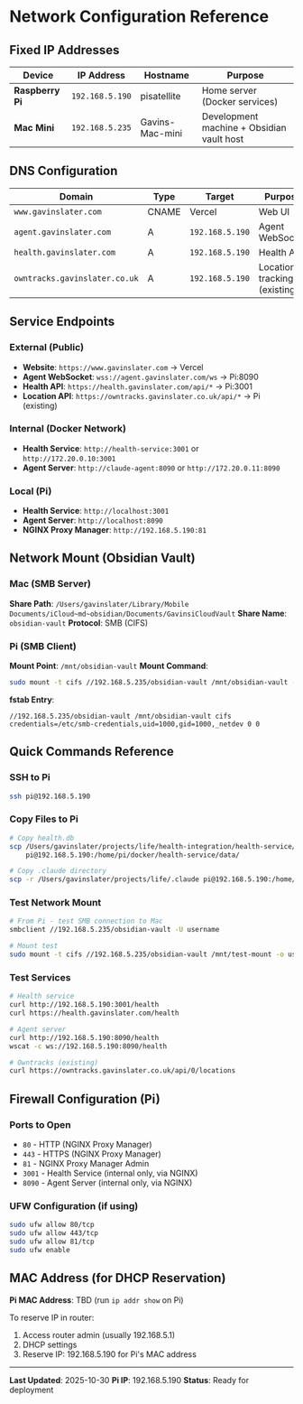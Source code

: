 # Network Configuration Reference

## Fixed IP Addresses

| Device | IP Address | Hostname | Purpose |
|--------|-----------|----------|---------|
| **Raspberry Pi** | `192.168.5.190` | pisatellite | Home server (Docker services) |
| **Mac Mini** | `192.168.5.235` | Gavins-Mac-mini | Development machine + Obsidian vault host |

## DNS Configuration

| Domain | Type | Target | Purpose |
|--------|------|--------|---------|
| `www.gavinslater.com` | CNAME | Vercel | Web UI |
| `agent.gavinslater.com` | A | `192.168.5.190` | Agent WebSocket |
| `health.gavinslater.com` | A | `192.168.5.190` | Health API |
| `owntracks.gavinslater.co.uk` | A | `192.168.5.190` | Location tracking (existing) |

## Service Endpoints

### External (Public)
- **Website**: `https://www.gavinslater.com` → Vercel
- **Agent WebSocket**: `wss://agent.gavinslater.com/ws` → Pi:8090
- **Health API**: `https://health.gavinslater.com/api/*` → Pi:3001
- **Location API**: `https://owntracks.gavinslater.co.uk/api/*` → Pi (existing)

### Internal (Docker Network)
- **Health Service**: `http://health-service:3001` or `http://172.20.0.10:3001`
- **Agent Server**: `http://claude-agent:8090` or `http://172.20.0.11:8090`

### Local (Pi)
- **Health Service**: `http://localhost:3001`
- **Agent Server**: `http://localhost:8090`
- **NGINX Proxy Manager**: `http://192.168.5.190:81`

## Network Mount (Obsidian Vault)

### Mac (SMB Server)
**Share Path**: `/Users/gavinslater/Library/Mobile Documents/iCloud~md~obsidian/Documents/GavinsiCloudVault`
**Share Name**: `obsidian-vault`
**Protocol**: SMB (CIFS)

### Pi (SMB Client)
**Mount Point**: `/mnt/obsidian-vault`
**Mount Command**:
```bash
sudo mount -t cifs //192.168.5.235/obsidian-vault /mnt/obsidian-vault -o credentials=/etc/smb-credentials,uid=1000,gid=1000
```

**fstab Entry**:
```
//192.168.5.235/obsidian-vault /mnt/obsidian-vault cifs credentials=/etc/smb-credentials,uid=1000,gid=1000,_netdev 0 0
```

## Quick Commands Reference

### SSH to Pi
```bash
ssh pi@192.168.5.190
```

### Copy Files to Pi
```bash
# Copy health.db
scp /Users/gavinslater/projects/life/health-integration/health-service/data/health.db \
    pi@192.168.5.190:/home/pi/docker/health-service/data/

# Copy .claude directory
scp -r /Users/gavinslater/projects/life/.claude pi@192.168.5.190:/home/pi/
```

### Test Network Mount
```bash
# From Pi - test SMB connection to Mac
smbclient //192.168.5.235/obsidian-vault -U username

# Mount test
sudo mount -t cifs //192.168.5.235/obsidian-vault /mnt/test-mount -o username=xxx,password=xxx
```

### Test Services
```bash
# Health service
curl http://192.168.5.190:3001/health
curl https://health.gavinslater.com/health

# Agent server
curl http://192.168.5.190:8090/health
wscat -c ws://192.168.5.190:8090/health

# Owntracks (existing)
curl https://owntracks.gavinslater.co.uk/api/0/locations
```

## Firewall Configuration (Pi)

### Ports to Open
- `80` - HTTP (NGINX Proxy Manager)
- `443` - HTTPS (NGINX Proxy Manager)
- `81` - NGINX Proxy Manager Admin
- `3001` - Health Service (internal only, via NGINX)
- `8090` - Agent Server (internal only, via NGINX)

### UFW Configuration (if using)
```bash
sudo ufw allow 80/tcp
sudo ufw allow 443/tcp
sudo ufw allow 81/tcp
sudo ufw enable
```

## MAC Address (for DHCP Reservation)

**Pi MAC Address**: TBD (run `ip addr show` on Pi)

To reserve IP in router:
1. Access router admin (usually 192.168.5.1)
2. DHCP settings
3. Reserve IP: 192.168.5.190 for Pi's MAC address

---

**Last Updated**: 2025-10-30
**Pi IP**: 192.168.5.190
**Status**: Ready for deployment
